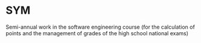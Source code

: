 # SYM
Semi-annual work in the software engineering course (for the calculation of points and the management of grades of the high school national exams)
